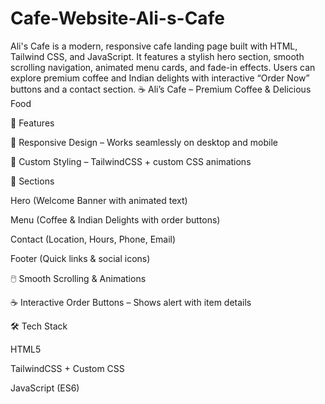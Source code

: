 # Cafe-Website-Ali-s-Cafe
Ali's Cafe is a modern, responsive cafe landing page built with HTML, Tailwind CSS, and JavaScript. It features a stylish hero section, smooth scrolling navigation, animated menu cards, and fade-in effects. Users can explore premium coffee and Indian delights with interactive “Order Now” buttons and a contact section.
☕ Ali’s Cafe – Premium Coffee & Delicious Food

🌟 Features

📱 Responsive Design – Works seamlessly on desktop and mobile

🎨 Custom Styling – TailwindCSS + custom CSS animations

📂 Sections

Hero (Welcome Banner with animated text)

Menu (Coffee & Indian Delights with order buttons)

Contact (Location, Hours, Phone, Email)

Footer (Quick links & social icons)

🖱️ Smooth Scrolling & Animations

☕ Interactive Order Buttons – Shows alert with item details

🛠️ Tech Stack

HTML5

TailwindCSS + Custom CSS

JavaScript (ES6)
